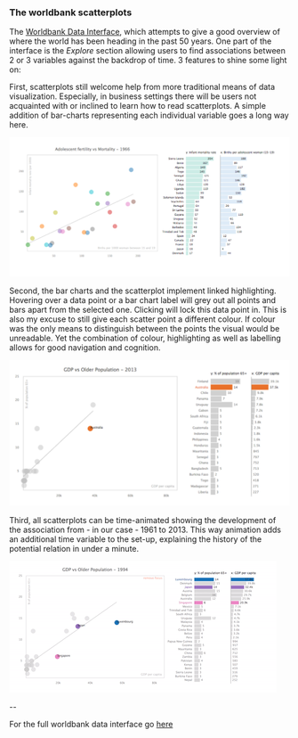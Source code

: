 ### The worldbank scatterplots

The [Worldbank Data Interface](http://larsvers.github.io/worldbank-data-interface/), which attempts to give a good overview of where the world has been heading in the past 50 years. One part of the interface is the *Explore* section allowing users to find associations between 2 or 3 variables against the backdrop of time. 3 features to shine some light on: 

First, scatterplots still welcome help from more traditional means of data visualization. Especially, in business settings there will be users not acquainted with or inclined to learn how to read scatterplots. A simple addition of bar-charts representing each individual variable goes a long way here. 

![worldbank_scatter](images/worldbank_scatter.png)

Second, the bar charts and the scatterplot implement linked highlighting. Hovering over a data point or a bar chart label will grey out all points and bars apart from the selected one. Clicking will lock this data point in. This is also my excuse to still give each scatter point a different colour. If colour was the only means to distinguish between the points the visual would be unreadable. Yet the combination of colour, highlighting as well as labelling allows for good navigation and cognition.

![worldbank_highlighted](images/worldbank_scatter_highlighted.png)

Third, all scatterplots can be time-animated showing the development of the association from - in our case - 1961 to 2013. This way animation adds an additional time variable to the set-up, explaining the history of the potential relation in under a minute. 

![wordlbank_scatter_time](images/worldbank_scatter_time.gif)

--

For the full worldbank data interface go [here](http://larsvers.github.io/worldbank-data-interface/)
